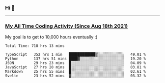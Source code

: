 ### Hi 🙂

---

### <a href="https://wakatime.com/@Eroxl">My All Time Coding Activity (Since Aug 18th 2021)</a>
My goal is to get to 10,000 hours eventually :)
<!--START_SECTION:waka-->

```text
Total Time: 718 hrs 13 mins

TypeScript   352 hrs 1 min   ████████████▒░░░░░░░░░░░░   49.01 %
Python       137 hrs 51 mins ████▓░░░░░░░░░░░░░░░░░░░░   19.20 %
JSON         29 hrs 23 mins  █░░░░░░░░░░░░░░░░░░░░░░░░   04.09 %
JavaScript   27 hrs 20 mins  █░░░░░░░░░░░░░░░░░░░░░░░░   03.81 %
Markdown     25 hrs 55 mins  █░░░░░░░░░░░░░░░░░░░░░░░░   03.61 %
Svelte       23 hrs 52 mins  ▓░░░░░░░░░░░░░░░░░░░░░░░░   03.32 %
```

<!--END_SECTION:waka-->
